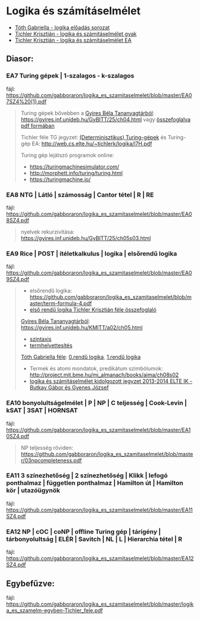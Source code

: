 # Logika és számításelmélet
- [Tóth Gabriella - logika előadás sorozat](https://people.inf.elte.hu/kistoth/oktatas/2018-2019-2/logszamea/index.html)
- [Tichler Krisztián - logika és számításelmélet gyak](https://web.cs.elte.hu/~tichlerk/index3.html)
- [Tichler Krisztián - logika és számításelmélet EA](https://web.cs.elte.hu/~tichlerk/index6.html)

## Diasor:

### EA7 Turing gépek | 1-szalagos - k-szalagos  
fájl: https://github.com/gabboraron/logika_es_szamitaselmelet/blob/master/EA07SZ4%20(1).pdf
> Turing gépek bővebben a [Gyires Béla Tananyagtárból](https://gyires.inf.unideb.hu/): https://gyires.inf.unideb.hu/GyBITT/25/ch04.html vagy [összefoglalva pdf formában](https://github.com/gabboraron/logika_es_szamitaselmelet/blob/master/2011-0103_25_szamitaselmelet.pdf)
> 
> Tichler féle TG jegyzet: [(Determinisztikus) Turing-gépek](https://github.com/gabboraron/logika_es_szamitaselmelet/blob/master/tg.pdf) és Turing-gép EA: http://web.cs.elte.hu/~tichlerk/logika/l7H.pdf
> 
> Turing gép lejátszó programok online: 
> - https://turingmachinesimulator.com/
> - http://morphett.info/turing/turing.html
> - https://turingmachine.io/
### EA8 NTG | Látló | számosság | Cantor tétel | R | RE  
fájl: https://github.com/gabboraron/logika_es_szamitaselmelet/blob/master/EA08SZ4.pdf
> nyelvek rekurzivitása: https://gyires.inf.unideb.hu/GyBITT/25/ch05s03.html
### EA9 Rice | POST | ítéletkalkulus | logika | elsőrendű logika
fájl: https://github.com/gabboraron/logika_es_szamitaselmelet/blob/master/EA09SZ4.pdf
> - elsőrendű logika: https://github.com/gabboraron/logika_es_szamitaselmelet/blob/master/term-formula-4.pdf
> - [első rendű logika Tichler Krisztián féle összefoglaló](https://github.com/gabboraron/logika_es_szamitaselmelet/blob/master/elsorendu_logika.pdf)
> 
> [Gyires Béla Tananyagtárból](https://gyires.inf.unideb.hu/): https://gyires.inf.unideb.hu/KMITT/a02/ch05.html
>   - [szintaxis](https://gyires.inf.unideb.hu/KMITT/a02/ch05.html#idp150668448)
>   - [termhelyettesítés](https://gyires.inf.unideb.hu/KMITT/a02/ch05.html#idp152389216)
> 
> [Tóth Gabriella féle](http://koszegijudit.web.elte.hu/logika_bsc/fifi.pdf): [0.rendű logika](https://drive.google.com/file/d/1W6m3pdhZHJ9_mifVWahFIyoZOcp_qjtA/view), [1.rendű logika](https://drive.google.com/file/d/1l8-lB5FVb3LnJ5FZ25Hgroyz_3R8qI4P/view)
> - Termek és atomi mondatok, predikátum szimbólumok: http://project.mit.bme.hu/mi_almanach/books/aima/ch08s02
> - [logika és számításelmélet kidolgozott jegyzet 2013-2014 ELTE IK - Butkay Gábor és Gyenes József](https://github.com/gabboraron/logika_es_szamitaselmelet/blob/master/Logika%20%C3%A9s%20Sz%C3%A1m%C3%ADt%C3%A1selm%C3%A9let.pdf)
### EA10 bonyolultságelmélet | P | NP | C teljesség | Cook-Levin | kSAT | 3SAT | HORNSAT
fájl: https://github.com/gabboraron/logika_es_szamitaselmelet/blob/master/EA10SZ4.pdf
> NP teljesség röviden: https://github.com/gabboraron/logika_es_szamitaselmelet/blob/master/03npcompleteness.pdf
>
> 
### EA11 3 színezhetőség | 2 színezhetőség | Klikk | lefogó ponthalmaz | független ponthalmaz | Hamilton út | Hamilton kör | utazóügynök
fájl: https://github.com/gabboraron/logika_es_szamitaselmelet/blob/master/EA11SZ4.pdf
### EA12 NP | cOC | coNP | offline Turing gép | tárígény | tárbonyolultság | ELÉR | Savitch | NL | L | Hierarchia tétel | R
fájl: https://github.com/gabboraron/logika_es_szamitaselmelet/blob/master/EA12SZ4.pdf

## Egybefűzve:
fájl: https://github.com/gabboraron/logika_es_szamitaselmelet/blob/master/logika_es_szamelm-egyben-Tichler_fele.pdf
